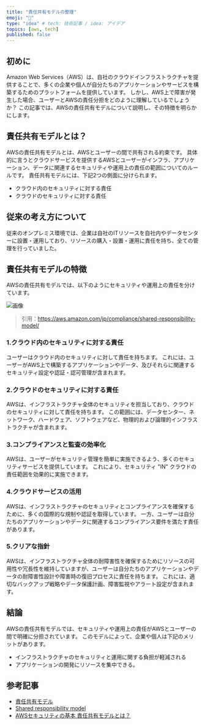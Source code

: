 ```yaml
---
title: "責任共有モデルの整理"
emoji: "📝"
type: "idea" # tech: 技術記事 / idea: アイデア
topics: [aws, tech]
published: false
---
```



## 初めに

Amazon Web Services（AWS）は、自社のクラウドインフラストラクチャを提供することで、多くの企業や個人が自分たちのアプリケーションやサービスを構築するためのプラットフォームを提供しています。
しかし、AWS上で障害が発生した場合、ユーザーとAWSの責任分担をどのように理解しているでしょうか？
この記事では、AWSの責任共有モデルについて説明し、その特徴を明らかにします。

## 責任共有モデルとは？

AWSの責任共有モデルとは、AWSとユーザーの間で共有される約束です。
具体的に言うとクラウドサービスを提供するAWSとユーザーがインフラ、アプリケーション、データに関連するセキュリティや運用上の責任の範囲についてのルールです。
責任共有モデルには、下記2つの側面に分けられます。

- クラウド内のセキュリティに対する責任
- クラウドのセキュリティに対する責任

## 従来の考え方について

従来のオンプレミス環境では、企業は自社のITリソースを自社内やデータセンターに設置・運用しており、リソースの購入・設置・運用に責任を持ち、全ての管理を行っていました。

## 責任共有モデルの特徴

AWSの責任共有モデルでは、以下のようにセキュリティや運用上の責任を分けています。

![画像](https://storage.googleapis.com/zenn-user-upload/56aa0fdf760d-20230607.jpeg)
> 引用：<https://aws.amazon.com/jp/compliance/shared-responsibility-model/>

### 1.クラウド内のセキュリティに対する責任

ユーザーはクラウド内のセキュリティに対して責任を持ちます。
これには、ユーザーがAWS上で構築するアプリケーションやデータ、及びそれらに関連するセキュリティ設定や認証・認可管理が含まれます。

### 2.クラウドのセキュリティに対する責任

AWSは、インフラストラクチャ全体のセキュリティを担当しており、クラウドのセキュリティに対して責任を持ちます。
この範囲には、データセンター、ネットワーク、ハードウェア、ソフトウェアなど、物理的および論理的インフラストラクチャが含まれます。

### 3.コンプライアンスと監査の効率化

AWSは、ユーザーがセキュリティ管理を簡単に実施できるよう、多くのセキュリティサービスを提供しています。
これにより、セキュリティ "IN" クラウドの責任範囲を効果的に実施できます。

### 4.クラウドサービスの活用

AWSは、インフラストラクチャのセキュリティとコンプライアンスを確保するために、多くの国際的な規制や認証を取得しています。
一方、ユーザーは自分たちのアプリケーションやデータに関連するコンプライアンス要件を満たす責任があります。

### 5.クリアな指針

AWSは、インフラストラクチャ全体の耐障害性を確保するためにリソースの可用性や冗長性を維持していますが、ユーザーは自分たちのアプリケーションやデータの耐障害性設計や障害時の復旧プロセスに責任を持ちます。
これには、適切なバックアップ戦略やデータ保護計画、障害監視やアラート設定が含まれます。

## 結論

AWSの責任共有モデルでは、セキュリティや運用上の責任がAWSとユーザーの間で明確に分担されています。
このモデルによって、企業や個人は下記のメリットがあります。

- インフラストラクチャのセキュリティと運用に関する負担が軽減される
- アプリケーションの開発にリソースを集中できる。

## 参考記事

- [責任共有モデル](https:/jjj/aws.amazon.com/jp/compliance/shared-responsibility-model/)
- [Shared responsibility model](https://docs.aws.amazon.com/AmazonECS/latest/bestpracticesguide/security-shared.html)
- [AWSセキュリティの基本 責任共有モデルとは？](https://www.stylez.co.jp/columns/what_is_the_responsibility_sharing_model/)
